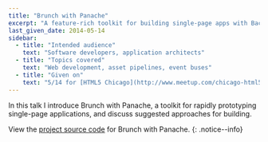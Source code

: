```yaml
---
title: "Brunch with Panache"
excerpt: "A feature-rich toolkit for building single-page apps with Backbone."
last_given_date: 2014-05-14
sidebar:
  - title: "Intended audience"
    text: "Software developers, application architects"
  - title: "Topics covered"
    text: "Web development, asset pipelines, event buses"
  - title: "Given on"
    text: "5/14 for [HTML5 Chicago](http://www.meetup.com/chicago-html5/events/162640832/)"
---
```

In this talk I introduce Brunch with Panache, a toolkit for rapidly prototyping single-page applications, and discuss suggested approaches for building.

View the [project source code](https://github.com/trunkclub/brunch-with-panache) for Brunch with Panache.
{: .notice--info}

<script async class="speakerdeck-embed" data-id="5aafb400bdae01313e6b7a86bf9f6a20" data-ratio="1.33333333333333" src="//speakerdeck.com/assets/embed.js"></script>
